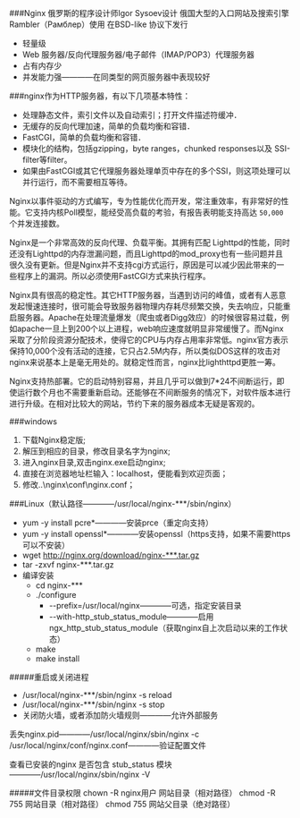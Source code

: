 ###Nginx
俄罗斯的程序设计师Igor Sysoev设计
俄国大型的入口网站及搜索引擎Rambler（Рамблер）使用
在BSD-like 协议下发行

- 轻量级
- Web 服务器/反向代理服务器/电子邮件（IMAP/POP3）代理服务器
- 占有内存少
- 并发能力强————在同类型的网页服务器中表现较好

###nginx作为HTTP服务器，有以下几项基本特性：
- 处理静态文件，索引文件以及自动索引；打开文件描述符缓冲．
- 无缓存的反向代理加速，简单的负载均衡和容错．
- FastCGI，简单的负载均衡和容错．
- 模块化的结构，包括gzipping，byte ranges，chunked responses以及 SSI-filter等filter。
- 如果由FastCGI或其它代理服务器处理单页中存在的多个SSI，则这项处理可以并行运行，而不需要相互等待。

Nginx以事件驱动的方式编写，专为性能优化而开发，常注重效率，有非常好的性能。它支持内核Poll模型，能经受高负载的考验，有报告表明能支持高达 `50,000` 个并发连接数。

Nginx是一个非常高效的反向代理、负载平衡。其拥有匹配 Lighttpd的性能，同时还没有Lighttpd的内存泄漏问题，而且Lighttpd的mod_proxy也有一些问题并且很久没有更新。但是Nginx并不支持cgi方式运行，原因是可以减少因此带来的一些程序上的漏洞。所以必须使用FastCGI方式来执行程序。

Nginx具有很高的稳定性。其它HTTP服务器，当遇到访问的峰值，或者有人恶意发起慢速连接时，很可能会导致服务器物理内存耗尽频繁交换，失去响应，只能重启服务器。Apache在处理流量爆发（爬虫或者Digg效应）的时候很容易过载，例如apache一旦上到200个以上进程，web响应速度就明显非常缓慢了。而Nginx采取了分阶段资源分配技术，使得它的CPU与内存占用率非常低。nginx官方表示保持10,000个没有活动的连接，它只占2.5M内存，所以类似DOS这样的攻击对nginx来说基本上是毫无用处的。就稳定性而言，nginx比lighthttpd更胜一筹。

Nginx支持热部署。它的启动特别容易，并且几乎可以做到7*24不间断运行，即使运行数个月也不需要重新启动。还能够在不间断服务的情况下，对软件版本进行进行升级。在相对比较大的网站，节约下来的服务器成本无疑是客观的。

###windows
1. 下载Nginx稳定版;
2. 解压到相应的目录，修改目录名字为nginx;
3. 进入nginx目录,双击nginx.exe启动nginx;
4. 直接在浏览器地址栏输入：localhost，便能看到欢迎页面；
5. 修改..\nginx\conf\nginx.conf；

###Linux（默认路径————/usr/local/nginx-***/sbin/nginx）
- yum -y install pcre*————安装prce（重定向支持）
- yum -y install openssl*————安装openssl（https支持，如果不需要https可以不安装）
- wget http://nginx.org/download/nginx-***.tar.gz
- tar -zxvf nginx-***.tar.gz
- 编译安装
    + cd nginx-***
    + ./configure
        * --prefix=/usr/local/nginx————可选，指定安装目录
        * --with-http_stub_status_module————启用ngx_http_stub_status_module（获取nginx自上次启动以来的工作状态）
    + make
    + make install

#####重启或关闭进程
- /usr/local/nginx-***/sbin/nginx -s reload
- /usr/local/nginx-***/sbin/nginx -s stop
- 关闭防火墙，或者添加防火墙规则————允许外部服务

丢失nginx.pid————/usr/local/nginx/sbin/nginx -c /usr/local/nginx/conf/nginx.conf————验证配置文件

查看已安装的nginx 是否包含 stub_status 模块————/usr/local/nginx/sbin/nginx -V

#####文件目录权限
chown -R nginx用户 网站目录（相对路径）
chmod -R 755 网站目录（相对路径）
chmod 755 网站父目录（绝对路径）